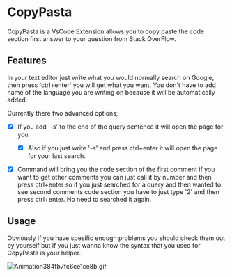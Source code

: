 # CopyPasta

CopyPasta is a VsCode Extension allows you to copy paste the code section first answer to your question from Stack OverFlow.

## Features

In your text editor just write what you would normally search on Google, then press 'ctrl+enter' you will get what you want. You don't have to add name of the language you are writing on because it will be automatically added.

Currently there two advanced options;

- [x] If you add '-s' to the end of the query sentence it will open the page for you.  
    - [x] Also if you just write '-s' and press ctrl+enter it will open the page for your last search.

- [x] Command will bring you the code section of the first comment if you want to get other comments you can just call it by number and then press ctrl+enter so if you just searched for a query and then wanted to see second comments code section you have to just type '2' and then press ctrl+enter. No need to searched it again. 


## Usage
Obviously if you have spesific enough problems you should check them out by yourself but if you just wanna know the syntax that you used for CopyPasta is your helper.


![Animation384fb7fc6ce1ce8b.gif](https://s6.gifyu.com/images/Animation384fb7fc6ce1ce8b.gif)